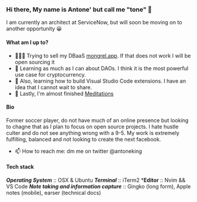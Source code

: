 ### Hi there, My name is Antone' but call me "tone" 👋

<!--
**antonemking/antonemking** is a ✨ _special_ ✨ repository because its `README.md` (this file) appears on your GitHub profile.

Here are some ideas to get you started:

- 🔭 I’m currently working on ...
- 🌱 I’m currently learning ...
- 👯 I’m looking to collaborate on ...
- 🤔 I’m looking for help with ...
- 💬 Ask me about ...
- 📫 How to reach me: ...
- 😄 Pronouns: ...
- ⚡ Fun fact: ...
-->

I am currently an architect at ServiceNow, but will soon be moving on to another opportunity 😀


#### What am I up to?

- 👨🏽‍💻 Trying to sell my DBaaS [mongrel.app](https:mongrel.app). If that does not work I will be open sourcing it
- 🧠 Learning as much as I can about DAOs. I think it is the most powerful use case for cryptocurrency.
- 🌱 Also, learning how to build Visual Studio Code extensions. I have an idea that I cannot wait to share.
- 📖 Lastly, I'm almost finished [Meditations](https://read.amazon.com/kp/embed?asin=B000FC1JAI&preview=newtab&linkCode=kpe&ref_=cm_sw_r_kb_dp_GMS05HV9641QXKDJ37QG)


#### Bio

Former soccer player, do not have much of an online presence but looking to chagne that as I plan to focus on open source projects. I hate hustle culter and do not see anything wrong with a 9-5. My work is extremely fulfilling, balanced and not looking to create the next facebook.

- 📫 How to reach me: dm me on twitter @antoneking

#### Tech stack

***Operating System*** :: OSX & Ubuntu
***Terminal*** :: iTerm2
***Editor** :: Nvim && VS Code
***Note taking and information capture*** :: Gingko (long form), Apple notes (mobile), earser (technical docs)
